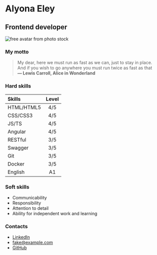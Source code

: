 # Alyona Eley
## Frontend developer
![free avatar from photo stock](https://cdn.pixabay.com/photo/2016/04/26/07/57/woman-1353825_960_720.png)

### My motto
> My dear, here we must run as fast as we can, just to stay in place.  
> And if you wish to go anywhere you must run twice as fast as that  
> **― Lewis Carroll, Alice in Wonderland**

### Hard skills
| Skills | Level |
|:---- | :----: |
| HTML/HTML5 | 4/5 |
| CSS/CSS3 | 4/5 |
| JS/TS | 4/5 |
| Angular | 4/5 |
| RESTful | 3/5 |
| Swagger | 3/5 |
| Git | 3/5 |
| Docker | 3/5 |
| English | A1 |

### Soft skills
* Communicability
* Responsibility
* Attention to detail
* Ability for independent work and learning

### Contacts
* [LinkedIn](https://www.linkedin.com/)
* <fake@example.com>
* [GitHub](github.com/alksalena)